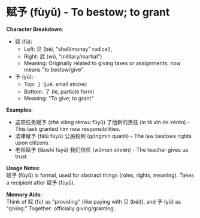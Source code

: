 # **赋予 (fùyǔ) - To bestow; to grant**

**Character Breakdown**:  
- 赋 (fù):
  - Left: 贝 (bèi, "shell/money" radical),
  - Right: 武 (wǔ, "military/martial")
  - Meaning: Originally related to giving taxes or assignments; now means "to bestow/give"  
- 予 (yǔ):
  - Top: 亅 (jué, small stroke)
  - Bottom: 了 (le, particle form)
  - Meaning: "To give; to grant"

**Examples**:  
- 这项任务赋予 (zhè xiàng rènwu fùyǔ) 了他新的责任 (le tā xīn de zérèn) - This task granted him new responsibilities.  
- 法律赋予 (fǎlǜ fùyǔ) 公民权利 (gōngmín quánlì) - The law bestows rights upon citizens.  
- 老师赋予 (lǎoshī fùyǔ) 我们信任 (wǒmen xìnrèn) - The teacher gives us trust.

**Usage Notes**:  
赋予 (fùyǔ) is formal, used for abstract things (roles, rights, meaning). Takes a recipient after 赋予 (fùyǔ).

**Memory Aids**:  
Think of 赋 (fù) as "providing" (like paying with 贝 (bèi)), and 予 (yǔ) as "giving." Together: officially giving/granting.